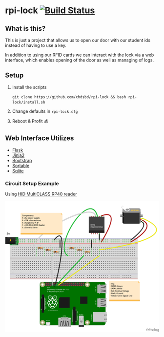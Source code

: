 # rpi-lock [![Build Status](https://travis-ci.org/chdsbd/rpi-lock.svg)](https://travis-ci.org/chdsbd/rpi-lock)

## What is this?

This is just a project that allows us to open our door with our student ids instead of having to use a key.

In addition to using our RFID cards we can interact with the lock via a web interface, which enables opening of the door as well as managing of logs.

## Setup

1. Install the scripts

   `git clone https://github.com/chdsbd/rpi-lock && bash rpi-lock/install.sh`

2. Change defaults in `rpi-lock.cfg`

3. Reboot & Profit 💰

## Web Interface Utilizes

- [Flask](https://github.com/mitsuhiko/flask)
- [Jinja2](http://jinja.pocoo.org)
- [Bootstrap](http://getbootstrap.com)
- [Sortable](https://github.com/HubSpot/sortable)
- [Sqlite](https://sqlite.org)

### Circuit Setup Example

Using [HID MultiCLASS RP40 reader](http://www.hidglobal.com/products/readers/iclass/rp40)

![sketch](/sketch/rpi_lock_bb.png?raw=true)
